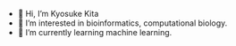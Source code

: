 - 👋 Hi, I’m Kyosuke Kita
- 👀 I’m interested in bioinformatics, computational biology.
- 🌱 I’m currently learning machine learning.

<!---
kyosukekita/kyosukekita is a ✨ special ✨ repository because its `README.md` (this file) appears on your GitHub profile.
You can click the Preview link to take a look at your changes.
--->
